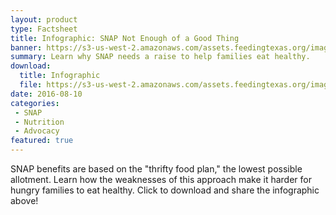 ```yaml
---
layout: product
type: Factsheet
title: Infographic: SNAP Not Enough of a Good Thing
banner: https://s3-us-west-2.amazonaws.com/assets.feedingtexas.org/images/banners/banner-02.jpg
summary: Learn why SNAP needs a raise to help families eat healthy.
download:
  title: Infographic
  file: https://s3-us-west-2.amazonaws.com/assets.feedingtexas.org/images/social-media/SNAP-Not-Enough-of-a-Good-Thing.jpeg
date: 2016-08-10
categories:
 - SNAP
 - Nutrition
 - Advocacy
featured: true
---
```

SNAP benefits are based on the "thrifty food plan," the lowest possible allotment. Learn how the weaknesses of this approach make it harder for hungry families to eat healthy. Click to download and share the infographic above! 

